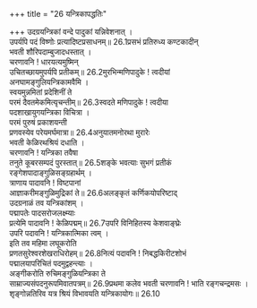 +++
title = "26 यन्त्रिकापद्धतिः"

+++
उदग्रयन्त्रिकां वन्दे पादुकां यन्निवेशनात् ।  
उपर्यपि पदं विष्णोः प्रत्यादिष्टप्रसाधनम्॥ 26.1प्रसभं प्रतिरुध्य कण्टकादीन्  
भवती शौरिपदाम्बुजादधस्तात् ।  
चरणावनि ! धारयत्यमुष्मिन्  
उचितच्छायमुपर्यपि प्रतीकम्॥ 26.2मुरभिन्मणिपादुके ! त्वदीयां  
अनघामङ्गुलियन्त्रिकामवैमि ।  
स्वयमुन्नमितां प्रदेशिनीं ते  
परमं दैवतमेकमित्यृचन्तीम्॥ 26.3स्वदते मणिपादुके ! त्वदीया  
पदशाखायुगयन्त्रिका विचित्रा ।  
परमं पुरुषं प्रकाशयन्ती  
प्रणवस्येव परेयमर्घमात्रा॥ 26.4अनुयातमनोरथा मुरारेः  
भवती केळिरथश्रियं दधाति ।  
चरणावनि ! यन्त्रिका तवैषा  
तनुते कूबरसम्पदं पुरस्तात्॥ 26.5शङ्के भवत्याः सुभगं प्रतीकं  
रङ्गेशपादाङ्गुळिसङ्ग्रहार्थम् ।  
त्राणाय पादावनि ! विष्टपानां  
आज्ञाकरीमङ्गुळिमुद्रिकां ते॥ 26.6अलङ्कृतं कर्णिकयोपरिष्टाद्  
उदग्रनाळं तव यन्त्रिकांशम् ।  
पद्मापतेः पादसरोजलक्ष्म्याः  
प्रत्येमि पादावनि ! केळिपद्मम्॥ 26.7उपरि विनिहितस्य केशवाङ्घ्रेः  
उपरि पदावनि ! यन्त्रिकात्मिका त्वम् ।  
इति तव महिमा लघूकरोति  
प्रणतसुरेश्वरशेखराधिरोहम्॥ 26.8नित्यं पदावनि ! निबद्धकिरीटशोभं  
पद्मालयापरिचितं पदमुद्वहन्त्याः ।  
अङ्गीकरोति रुचिमङ्गुळियन्त्रिका ते  
साम्राज्यसंपदनुरूपमिवातपत्रम्॥ 26.9प्रथमा कलेव भवती चरणावनि ! भाति रङ्गचन्द्रमसः ।  
शृङ्गोन्नतिरिव यत्र श्रियं विभावयति यन्त्रिकायोगः॥ 26.10